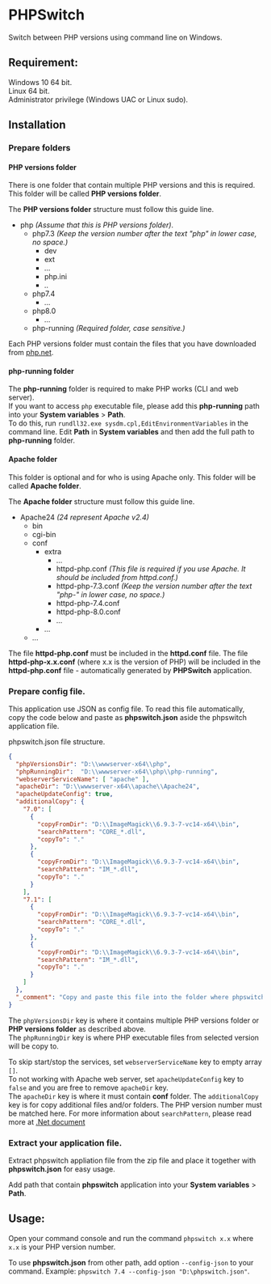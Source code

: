 ﻿# PHPSwitch

Switch between PHP versions using command line on Windows.

## Requirement:
Windows 10 64 bit.<br>
Linux 64 bit.<br>
Administrator privilege (Windows UAC or Linux sudo).

## Installation

### Prepare folders
#### PHP versions folder
There is one folder that contain multiple PHP versions and this is required. This folder will be called **PHP versions folder**.

The **PHP versions folder** structure must follow this guide line.

* php *(Assume that this is PHP versions folder)*.
	* php7.3 *(Keep the version number after the text "php" in lower case, no space.)*
		* dev
		* ext
		* *...*
		* php.ini
		* *..*
     * php7.4
     	* *...*
     * php8.0
       * *...*
	 * php-running *(Required folder, case sensitive.)*

Each PHP versions folder must contain the files that you have downloaded from [php.net](https://php.net).

#### php-running folder
The **php-running** folder is required to make PHP works (CLI and web server).<br>
If you want to access `php` executable file, please add this **php-running** path into your **System variables** > **Path**.<br>
To do this, run `rundll32.exe sysdm.cpl,EditEnvironmentVariables` in the command line. Edit **Path** in **System variables** and then add the full path to **php-running** folder.

#### Apache folder
This folder is optional and for who is using Apache only. This folder will be called **Apache folder**.

The **Apache folder** structure must follow this guide line.

* Apache24 *(24 represent Apache v2.4)*
	* bin
	* cgi-bin
	* conf
		* extra
			* *...*
			* httpd-php.conf *(This file is required if you use Apache. It should be included from httpd.conf.)*
			* httpd-php-7.3.conf *(Keep the version number after the text "php-" in lower case, no space.)*
			* httpd-php-7.4.conf
			* httpd-php-8.0.conf
			* *...*
		* *...*
	* *...*

The file **httpd-php.conf** must be included in the **httpd.conf** file. The file **httpd-php-x.x.conf** (where x.x is the version of PHP) will be included in the **httpd-php.conf** file -  automatically generated by **PHPSwitch** application.

### Prepare config file.
This application use JSON as config file. To read this file automatically, copy the code below and paste as **phpswitch.json** aside the phpswitch application file.

phpswitch.json file structure.
```json
{
  "phpVersionsDir": "D:\\wwwserver-x64\\php",
  "phpRunningDir":  "D:\\wwwserver-x64\\php\\php-running",
  "webserverServiceName": [ "apache" ],
  "apacheDir": "D:\\wwwserver-x64\\apache\\Apache24",
  "apacheUpdateConfig": true,
  "additionalCopy": {
    "7.0": [
      {
        "copyFromDir": "D:\\ImageMagick\\6.9.3-7-vc14-x64\\bin",
        "searchPattern": "CORE_*.dll",
        "copyTo": "."
      },
      {
        "copyFromDir": "D:\\ImageMagick\\6.9.3-7-vc14-x64\\bin",
        "searchPattern": "IM_*.dll",
        "copyTo": "."
      }
    ],
    "7.1": [
      {
        "copyFromDir": "D:\\ImageMagick\\6.9.3-7-vc14-x64\\bin",
        "searchPattern": "CORE_*.dll",
        "copyTo": "."
      },
      {
        "copyFromDir": "D:\\ImageMagick\\6.9.3-7-vc14-x64\\bin",
        "searchPattern": "IM_*.dll",
        "copyTo": "."
      }
    ]
  },
  "_comment": "Copy and paste this file into the folder where phpswitch application is. Modify path above to your real path. Then run the `phpswitch` command."
}
```
The `phpVersionsDir` key is where it contains multiple PHP versions folder or **PHP versions folder** as described above.<br>
The `phpRunningDir` key is where PHP executable files from selected version will be copy to.

To skip start/stop the services, set `webserverServiceName` key to empty array `[]`.<br>
To not working with Apache web server, set `apacheUpdateConfig` key to `false` and you are free to remove `apacheDir` key.<br>
The `apacheDir` key is where it must contain **conf** folder.
The `additionalCopy` key is for copy additional files and/or folders. The PHP version number must be matched here. For more information about `searchPattern`, please read more at [.Net document](https://docs.microsoft.com/en-us/dotnet/api/system.io.directory.getdirectories?view=net-5.0#System_IO_Directory_GetDirectories_System_String_System_String_)

### Extract your application file.

Extract phpswitch appliation file from the zip file and place it together with **phpswitch.json** for easy usage.

Add path that contain **phpswitch** application into your **System variables** > **Path**.

## Usage:
Open your command console and run the command `phpswitch x.x` where `x.x` is your PHP version number.

To use **phpswitch.json** from other path, add option `--config-json` to your command. Example: `phpswitch 7.4 --config-json "D:\phpswitch.json"`.
